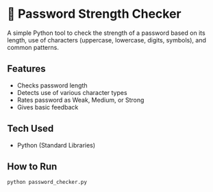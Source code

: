 # 🔐 Password Strength Checker

A simple Python tool to check the strength of a password based on its length, use of characters (uppercase, lowercase, digits, symbols), and common patterns.

## Features

- Checks password length
- Detects use of various character types
- Rates password as Weak, Medium, or Strong
- Gives basic feedback

##  Tech Used

- Python (Standard Libraries)

## How to Run

```bash
python password_checker.py

